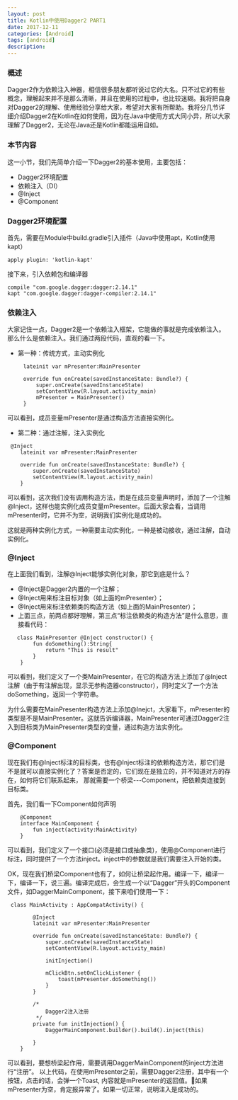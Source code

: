 ```yaml
---
layout: post
title: Kotlin中使用Dagger2 PART1
date: 2017-12-11
categories: [Android]
tags: [android]
description: 
---
```


### 概述


Dagger2作为依赖注入神器，相信很多朋友都听说过它的大名。只不过它的有些概念，理解起来并不是那么清晰，并且在使用的过程中，也比较迷糊。我将把自身对Dagger2的理解、使用经验分享给大家，希望对大家有所帮助。我将分几节详细介绍Dagger2在Kotlin在如何使用，因为在Java中使用方式大同小异，所以大家理解了Dagger2，无论在Java还是Kotlin都能运用自如。


### 本节内容
这一小节，我们先简单介绍一下Dagger2的基本使用，主要包括：


* Dagger2环境配置
* 依赖注入（DI）
* @Inject
* @Component

### Dagger2环境配置

首先，需要在Module中build.gradle引入插件（Java中使用apt，Kotlin使用kapt）

``` 
apply plugin: 'kotlin-kapt'
```

接下来，引入依赖包和编译器
```  
compile "com.google.dagger:dagger:2.14.1"
kapt "com.google.dagger:dagger-compiler:2.14.1"
```

### 依赖注入

大家记住一点，Dagger2是一个依赖注入框架，它能做的事就是完成依赖注入。那么什么是依赖注入。我们通过两段代码，直观的看一下。

* 第一种：传统方式，主动实例化
``` 
     lateinit var mPresenter:MainPresenter
     
     override fun onCreate(savedInstanceState: Bundle?) {
         super.onCreate(savedInstanceState)
         setContentView(R.layout.activity_main)
         mPresenter = MainPresenter()
     }
```

可以看到，成员变量mPresenter是通过构造方法直接实例化。

* 第二种：通过注解，注入实例化
``` 
 @Inject
    lateinit var mPresenter:MainPresenter

    override fun onCreate(savedInstanceState: Bundle?) {
        super.onCreate(savedInstanceState)
        setContentView(R.layout.activity_main)
    }
``` 

可以看到，这次我们没有调用构造方法，而是在成员变量声明时，添加了一个注解@Inject，这样也能实例化成员变量mPresenter。后面大家会看，当调用mPresenter时，它并不为空，说明我们实例化是成功的。

这就是两种实例化方式，一种需要主动实例化，一种是被动接收，通过注解，自动实例化。

### @Inject
在上面我们看到，注解@Inject能够实例化对象，那它到底是什么？

* @Inject是Dagger2内置的一个注解；
* @Inject用来标注目标对象（如上面的mPresenter）；
* @Inject用来标注依赖类的构造方法（如上面的MainPresenter）；
* 上面三点，前两点都好理解，第三点“标注依赖类的构造方法”是什么意思，直接看代码：

```
   class MainPresenter @Inject constructor() {
        fun doSomething():String{
            return "This is result"
        }
    }
```

可以看到，我们定义了一个类MainPresenter，在它的构造方法上添加了@Inject注解（由于有注解出现，显示无参构造器constructor），同时定义了一个方法doSomething，返回一个字符串。

为什么需要在MainPresenter构造方法上添加@Inejct，大家看下，mPresenter的类型是不是MainPresenter。这就告诉编译器，MainPresenter可通过Dagger2注入到目标类为MainPresenter类型的变量，通过构造方法实例化。


### @Component
   
现在我们有@Inject标注的目标类，也有@Inject标注的依赖构造方法，那它们是不是就可以直接实例化了？答案是否定的，它们现在是独立的，并不知道对方的存在，如何将它们联系起来， 那就需要一个桥梁---Component，把依赖类连接到目标类。

首先，我们看一下Component如何声明
```
    @Component
    interface MainComponent {
        fun inject(activity:MainActivity)
    }
```

可以看到，我们定义了一个接口(必须是接口或抽象类)，使用@Component进行标注，同时提供了一个方法inject。inject中的参数就是我们需要注入开始的类。

OK，现在我们桥梁Component也有了，如何让桥梁起作用。编译一下，编译一下，编译一下，说三遍。编译完成后，会生成一个以“Dagger”开头的Component文件，如DaggerMainComponent，接下来咱们使用一下：

```
 class MainActivity : AppCompatActivity() {

        @Inject
        lateinit var mPresenter:MainPresenter

        override fun onCreate(savedInstanceState: Bundle?) {
            super.onCreate(savedInstanceState)
            setContentView(R.layout.activity_main)

            initInjection()

            mClickBtn.setOnClickListener {
                toast(mPresenter.doSomething())
            }
        }

        /*
            Dagger2注入注册
         */
        private fun initInjection() {
            DaggerMainComponent.builder().build().inject(this)

        }
    }
```  

可以看到，要想桥梁起作用，需要调用DaggerMainComponent的inject方法进行“注册”。
以上代码，在使用mPresenter之前，需要Dagger2注册，其中有一个按钮，点击的话，会弹一个Toast,
内容就是mPresenter的返回值。如果mPresenter为空，肯定报异常了。如果一切正常，说明注入是成功的。
 